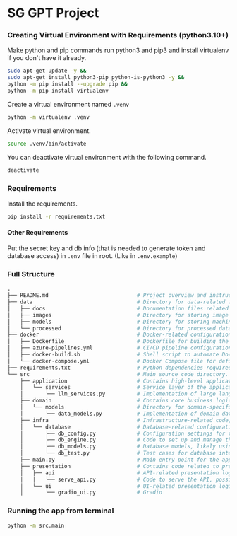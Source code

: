 # SG GPT Project

### Creating Virtual Environment with Requirements (**python3.10**+)
Make python and pip commands run python3 and pip3 and install virtualenv if you don't have it already.
```bash
sudo apt-get update -y &&
sudo apt-get install python3-pip python-is-python3 -y &&
python -m pip install --upgrade pip &&
python -m pip install virtualenv
```

Create a virtual environment named `.venv`

```bash
python -m virtualenv .venv
```

Activate virtual environment.

```bash
source .venv/bin/activate
```

You can deactivate virtual environment with the following command.

```bash
deactivate
```

### Requirements

Install the requirements.

```bash
pip install -r requirements.txt
```
<!-- pip install --use-deprecated=legacy-resolver -r requirements.txt
# or install without cuda
grep -iv "cuda" requirements.txt | python -m pip install --no-deps -r /dev/stdin  -->

#### Other Requirements
Put the secret key and db info (that is needed to generate token and database access) in `.env` file in root. (Like in `.env.example`)

<!-- ### Models
- Run [this](./app/src/model_downloader.py) code to download the model/s.

Download required model/s and put it in `models` folder.  
For now only NER model is used. -->

### Full Structure
```python
.
├── README.md                            # Project overview and instructions for use.
├── data                                 # Directory for data-related files.
│   ├── docs                             # Documentation files related to data.
│   ├── images                           # Directory for storing image assets.
│   ├── models                           # Directory for storing machine learning models or related files.
│   └── processed                        # Directory for processed data outputs.
├── docker                               # Docker-related configurations and scripts.
│   ├── Dockerfile                       # Dockerfile for building the project's container.
│   ├── azure-pipelines.yml              # CI/CD pipeline configuration for Azure.
│   ├── docker-build.sh                  # Shell script to automate Docker builds.
│   └── docker-compose.yml               # Docker Compose file for defining multi-container Docker applications.
├── requirements.txt                     # Python dependencies required for the project.
└── src                                  # Main source code directory.
    ├── application                      # Contains high-level application logic.
    │   └── services                     # Service layer of the application.
    │       └── llm_services.py          # Implementation of large language model (LLM) services.
    ├── domain                           # Contains core business logic and domain models.
    │   └── models                       # Directory for domain-specific data models.
    │       └── data_models.py           # Implementation of domain data models.
    ├── infra                            # Infrastructure-related code, particularly for database handling.
    │   └── database                     # Database-related configurations and utilities.
    │       ├── db_config.py             # Configuration settings for the database connection.
    │       ├── db_engine.py             # Code to set up and manage the database engine.
    │       ├── db_models.py             # Database models, likely using an ORM like SQLAlchemy.
    │       └── db_test.py               # Test cases for database interactions.
    ├── main.py                          # Main entry point for the application.
    ├── presentation                     # Contains code related to presentation layers like APIs and UIs.
    │   ├── api                          # API-related presentation logic.
    │   │   └── serve_api.py             # Code to serve the API, possibly using FastAPI or Flask.
    │   └── ui                           # UI-related presentation logic.
    │       └── gradio_ui.py             # Gradio
```


### Running the app from terminal
```bash
python -m src.main
```
